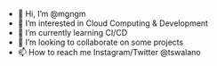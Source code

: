 - 👋 Hi, I’m @mgngm
- 👀 I’m interested in Cloud Computing & Development
- 🌱 I’m currently learning CI/CD
- 💞️ I’m looking to collaborate on some projects
- 📫 How to reach me Instagram/Twitter @tswalano

<!---
mgngm/mgngm is a ✨ special ✨ repository because its `README.md` (this file) appears on your GitHub profile.
You can click the Preview link to take a look at your changes.
--->
